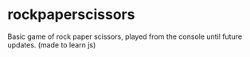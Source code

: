# rockpaperscissors
Basic game of rock paper scissors, played from the console until future updates. (made to learn js)
